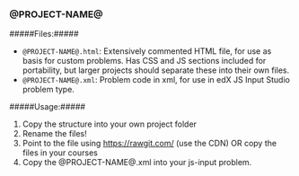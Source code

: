 ### @PROJECT-NAME@ ###
#####Files:#####
- `@PROJECT-NAME@.html`: Extensively commented HTML file, for use as basis for custom problems. Has CSS and JS sections included for portability, but larger projects should separate these into their own files.
- `@PROJECT-NAME@.xml`: Problem code in xml, for use in edX JS Input Studio problem type.

#####Usage:#####
1. Copy the structure into your own project folder
1. Rename the files!
1. Point to the file using https://rawgit.com/ (use the CDN) OR copy the files in your courses
1. Copy the @PROJECT-NAME@.xml into your js-input problem.


